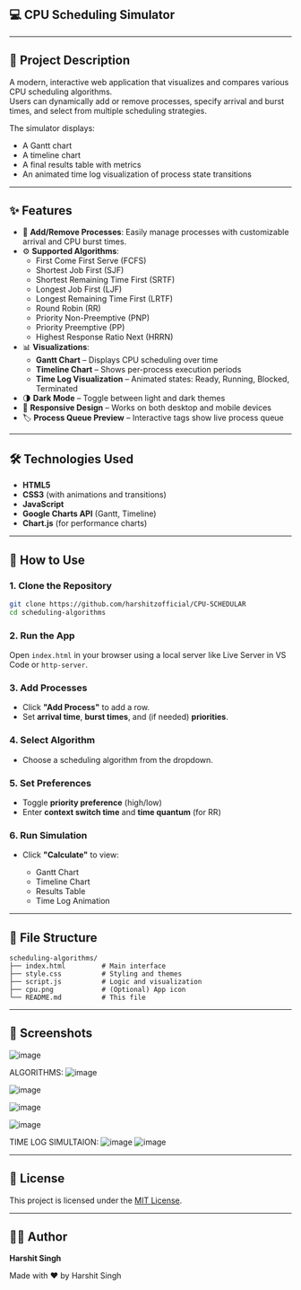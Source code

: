 ## 💻 CPU Scheduling Simulator
---

## 🧠 Project Description

A modern, interactive web application that visualizes and compares various CPU scheduling algorithms.  
Users can dynamically add or remove processes, specify arrival and burst times, and select from multiple scheduling strategies.

The simulator displays:
- A Gantt chart
- A timeline chart
- A final results table with metrics
- An animated time log visualization of process state transitions

---

## ✨ Features

- 🔁 **Add/Remove Processes**: Easily manage processes with customizable arrival and CPU burst times.
- ⚙️ **Supported Algorithms**:
  - First Come First Serve (FCFS)
  - Shortest Job First (SJF)
  - Shortest Remaining Time First (SRTF)
  - Longest Job First (LJF)
  - Longest Remaining Time First (LRTF)
  - Round Robin (RR)
  - Priority Non-Preemptive (PNP)
  - Priority Preemptive (PP)
  - Highest Response Ratio Next (HRRN)
- 📊 **Visualizations**:
  - **Gantt Chart** – Displays CPU scheduling over time
  - **Timeline Chart** – Shows per-process execution periods
  - **Time Log Visualization** – Animated states: Ready, Running, Blocked, Terminated
- 🌗 **Dark Mode** – Toggle between light and dark themes
- 📱 **Responsive Design** – Works on both desktop and mobile devices
- 🏷️ **Process Queue Preview** – Interactive tags show live process queue

---

## 🛠️ Technologies Used

- **HTML5**
- **CSS3** (with animations and transitions)
- **JavaScript**
- **Google Charts API** (Gantt, Timeline)
- **Chart.js** (for performance charts)

---

## 🚀 How to Use

### 1. Clone the Repository

```bash
git clone https://github.com/harshitzofficial/CPU-SCHEDULAR
cd scheduling-algorithms
````

### 2. Run the App

Open `index.html` in your browser using a local server like Live Server in VS Code or `http-server`.

### 3. Add Processes

* Click **"Add Process"** to add a row.
* Set **arrival time**, **burst times**, and (if needed) **priorities**.

### 4. Select Algorithm

* Choose a scheduling algorithm from the dropdown.

### 5. Set Preferences

* Toggle **priority preference** (high/low)
* Enter **context switch time** and **time quantum** (for RR)

### 6. Run Simulation

* Click **"Calculate"** to view:

  * Gantt Chart
  * Timeline Chart
  * Results Table
  * Time Log Animation

---

## 📁 File Structure

```
scheduling-algorithms/
├── index.html         # Main interface
├── style.css          # Styling and themes
├── script.js          # Logic and visualization
├── cpu.png            # (Optional) App icon
└── README.md          # This file
```

---

## 📸 Screenshots

![image](https://github.com/user-attachments/assets/3a304f75-c02f-41d2-9a53-510b49bd3731)

ALGORITHMS:
![image](https://github.com/user-attachments/assets/50424a55-2af6-4737-8123-08270a5477d6)

![image](https://github.com/user-attachments/assets/b1428387-3c0c-489e-bfa1-162f3ff907a2)


![image](https://github.com/user-attachments/assets/731bfbd3-6cbd-4f19-be33-207dd487e6f3)

![image](https://github.com/user-attachments/assets/6b5a16ee-21c0-4e38-a7f1-bdafcb6e3d15)

TIME LOG SIMULTAION:
![image](https://github.com/user-attachments/assets/e6f5aba1-622c-48c4-b483-41432661ded3)
![image](https://github.com/user-attachments/assets/3e76eeba-7793-408b-ae12-2e33fec9de7f)







---

## 📜 License

This project is licensed under the [MIT License](LICENSE).

---

## 👨‍💻 Author

**Harshit Singh**

Made with ❤️ by Harshit Singh
